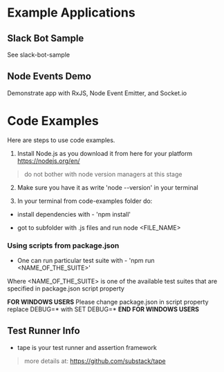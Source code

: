 # Example Applications

## Slack Bot Sample 

See slack-bot-sample 

## Node Events Demo

Demonstrate app with RxJS, Node Event Emitter, and Socket.io

# Code Examples

Here are steps to use code examples.

1. Install Node.js as you download it from here for your platform https://nodejs.org/en/

> do not bother with node version managers at this stage 

2. Make sure you have it as write 'node --version' in your terminal 

3. In your terminal from code-examples folder do: 

* install dependencies with - 'npm install'

* got to subfolder with .js files and run node <FILE_NAME>


### Using scripts from package.json 

* One can run particular test suite with - 'npm run <NAME_OF_THE_SUITE>'

Where <NAME_OF_THE_SUITE> is one of the available test suites that are specified in package.json script property

**FOR WINDOWS USERS**
Please change package.json in script property replace DEBUG=* with SET DEBUG=*
**END FOR WINDOWS USERS**

## Test Runner Info

* tape is your test runner and assertion framework

> more details at: https://github.com/substack/tape
